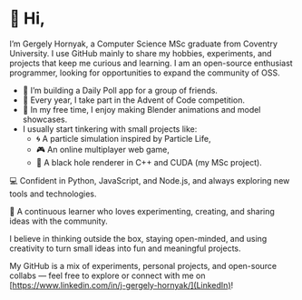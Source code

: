 # 👋 Hi, 

I’m Gergely Hornyak, a Computer Science MSc graduate from Coventry University. I use GitHub mainly to share my hobbies, experiments, and projects that keep me curious and learning. I am an open-source enthusiast programmer, looking for opportunities to expand the community of OSS.

- 🚀 I’m building a Daily Poll app for a group of friends.
- 🎄 Every year, I take part in the Advent of Code competition.
- 🎨 In my free time, I enjoy making Blender animations and model showcases.
- I usually start tinkering with small projects like:
  - 🌀 A particle simulation inspired by Particle Life,
  - 🎮 An online multiplayer web game,
  - 🌌 A black hole renderer in C++ and CUDA (my MSc project).

💻 Confident in Python, JavaScript, and Node.js, and always exploring new tools and technologies.

🌱 A continuous learner who loves experimenting, creating, and sharing ideas with the community.

I believe in thinking outside the box, staying open-minded, and using creativity to turn small ideas into fun and meaningful projects. 

My GitHub is a mix of experiments, personal projects, and open-source collabs — feel free to explore or connect with me on [https://www.linkedin.com/in/j-gergely-hornyak/](LinkedIn)!
